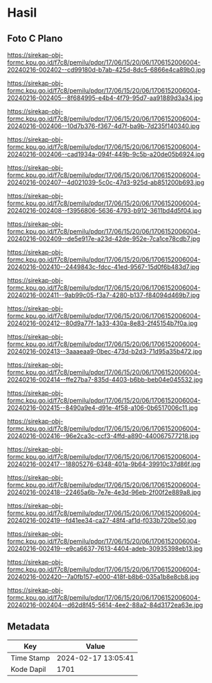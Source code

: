 # Hasil

## Foto C Plano

https://sirekap-obj-formc.kpu.go.id/f7c8/pemilu/pdpr/17/06/15/20/06/1706152006004-20240216-002402--cd99180d-b7ab-425d-8dc5-6866e4ca89b0.jpg

https://sirekap-obj-formc.kpu.go.id/f7c8/pemilu/pdpr/17/06/15/20/06/1706152006004-20240216-002405--8f684995-e4b4-4f79-95d7-aa91889d3a34.jpg

https://sirekap-obj-formc.kpu.go.id/f7c8/pemilu/pdpr/17/06/15/20/06/1706152006004-20240216-002406--10d7b376-f367-4d7f-ba9b-7d235f140340.jpg

https://sirekap-obj-formc.kpu.go.id/f7c8/pemilu/pdpr/17/06/15/20/06/1706152006004-20240216-002406--cad1934a-094f-449b-9c5b-a20de05b6924.jpg

https://sirekap-obj-formc.kpu.go.id/f7c8/pemilu/pdpr/17/06/15/20/06/1706152006004-20240216-002407--4d021039-5c0c-47d3-925d-ab851200b693.jpg

https://sirekap-obj-formc.kpu.go.id/f7c8/pemilu/pdpr/17/06/15/20/06/1706152006004-20240216-002408--f3956806-5636-4793-b912-3611bd4d5f04.jpg

https://sirekap-obj-formc.kpu.go.id/f7c8/pemilu/pdpr/17/06/15/20/06/1706152006004-20240216-002409--de5e917e-a23d-42de-952e-7ca1ce78cdb7.jpg

https://sirekap-obj-formc.kpu.go.id/f7c8/pemilu/pdpr/17/06/15/20/06/1706152006004-20240216-002410--2449843c-fdcc-41ed-9567-15d0f6b483d7.jpg

https://sirekap-obj-formc.kpu.go.id/f7c8/pemilu/pdpr/17/06/15/20/06/1706152006004-20240216-002411--9ab99c05-f3a7-4280-b137-f84094d469b7.jpg

https://sirekap-obj-formc.kpu.go.id/f7c8/pemilu/pdpr/17/06/15/20/06/1706152006004-20240216-002412--80d9a77f-1a33-430a-8e83-2f45154b7f0a.jpg

https://sirekap-obj-formc.kpu.go.id/f7c8/pemilu/pdpr/17/06/15/20/06/1706152006004-20240216-002413--3aaaeaa9-0bec-473d-b2d3-71d95a35b472.jpg

https://sirekap-obj-formc.kpu.go.id/f7c8/pemilu/pdpr/17/06/15/20/06/1706152006004-20240216-002414--ffe27ba7-835d-4403-b6bb-beb04e045532.jpg

https://sirekap-obj-formc.kpu.go.id/f7c8/pemilu/pdpr/17/06/15/20/06/1706152006004-20240216-002415--8490a9e4-d91e-4f58-a106-0b6517006c11.jpg

https://sirekap-obj-formc.kpu.go.id/f7c8/pemilu/pdpr/17/06/15/20/06/1706152006004-20240216-002416--96e2ca3c-ccf3-4ffd-a890-440067577218.jpg

https://sirekap-obj-formc.kpu.go.id/f7c8/pemilu/pdpr/17/06/15/20/06/1706152006004-20240216-002417--18805276-6348-401a-9b64-39910c37d86f.jpg

https://sirekap-obj-formc.kpu.go.id/f7c8/pemilu/pdpr/17/06/15/20/06/1706152006004-20240216-002418--22465a6b-7e7e-4e3d-96eb-2f00f2e889a8.jpg

https://sirekap-obj-formc.kpu.go.id/f7c8/pemilu/pdpr/17/06/15/20/06/1706152006004-20240216-002419--fd41ee34-ca27-48f4-af1d-f033b720be50.jpg

https://sirekap-obj-formc.kpu.go.id/f7c8/pemilu/pdpr/17/06/15/20/06/1706152006004-20240216-002419--e9ca6637-7613-4404-adeb-30935398eb13.jpg

https://sirekap-obj-formc.kpu.go.id/f7c8/pemilu/pdpr/17/06/15/20/06/1706152006004-20240216-002420--7a0fb157-e000-418f-b8b6-035a1b8e8cb8.jpg

https://sirekap-obj-formc.kpu.go.id/f7c8/pemilu/pdpr/17/06/15/20/06/1706152006004-20240216-002404--d62d8f45-5614-4ee2-88a2-84d3172ea63e.jpg


## Metadata

| Key        | Value               |
| ---------- | ------------------- |
| Time Stamp | 2024-02-17 13:05:41 |
| Kode Dapil | 1701                |



